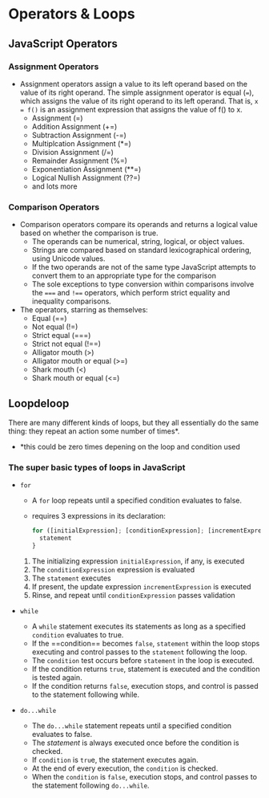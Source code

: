 # Operators & Loops

## JavaScript Operators

### Assignment Operators

- Assignment operators assign a value to its left operand based on the value of its right operand. The simple assignment operator is equal (`=`), which assigns the value of its right operand to its left operand. That is, `x = f()` is an assignment expression that assigns the value of f() to x.
  - Assignment (=)
  - Addition Assignment (+=)
  - Subtraction Assignment (-=)
  - Multiplcation Assignment (*=)
  - Division Assignment (/=)
  - Remainder Assignment (%=)
  - Exponentiation Assignment (**=)
  - Logical Nullish Assignment (??=)
  - and lots more

### Comparison Operators

- Comparison operators compare its operands and returns a logical value based on whether the comparison is true.
  - The operands can be numerical, string, logical, or object values.
  - Strings are compared based on standard lexicographical ordering, using Unicode values.
  - If the two operands are not of the same type JavaScript attempts to convert them to an appropriate type for the comparison
  - The sole exceptions to type conversion within comparisons involve the `===` and `!==` operators, which perform strict equality and inequality comparisons.
- The operators, starring as themselves:
  - Equal (==)
  - Not equal (!=)
  - Strict equal (===)
  - Strict not equal (!==)
  - Alligator mouth (>)
  - Alligator mouth or equal (>=)
  - Shark mouth (<)
  - Shark mouth or equal (<=)

## Loopdeloop

There are many different kinds of loops, but they all essentially do the same thing: they repeat an action some number of times*.

- *this could be zero times depening on the loop and condition used

### The super basic types of loops in JavaScript

- `for`
  - A `for` loop repeats until a specified condition evaluates to false.
  - requires 3 expressions in its declaration:

    ```JavaScript
    for ([initialExpression]; [conditionExpression]; [incrementExpression]){
      statement
    }
    ```

  1. The initializing expression `initialExpression`, if any, is executed
  2. The `conditionExpression` expression is evaluated
  3. The `statement` executes
  4. If present, the update expression `incrementExpression` is executed
  5. Rinse, and repeat until `conditionExpression` passes validation

- `while`
  - A `while` statement executes its statements as long as a specified `condition` evaluates to true.
  - If the ==condition== becomes `false`, `statement` within the loop stops executing and control passes to the `statement` following the loop.
  - The `condition` test occurs before `statement` in the loop is executed.
  - If the condition returns `true`, statement is executed and the condition is tested again.
  - If the condition returns `false`, execution stops, and control is passed to the statement following while.

- `do...while`
  - The `do...while` statement repeats until a specified condition evaluates to false.
  - The *statement* is always executed once before the condition is checked.
  - If `condition` is `tru`e, the statement executes again.
  - At the end of every execution, the `condition` is checked.
  - When the `condition` is `false`, execution stops, and control passes to the statement following `do...while`.
